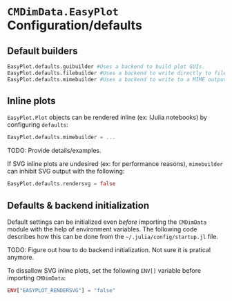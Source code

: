 # `CMDimData.EasyPlot` Configuration/defaults

## Default builders
```julia
EasyPlot.defaults.guibuilder #Uses a backend to build plot GUIs.
EasyPlot.defaults.filebuilder #Uses a backend to write directly to file (no GUI, typically an image file).
EasyPlot.defaults.mimebuilder #Uses a backend to write to a MIME output (no GUI, typically image data).
```

<a name="InlinePlots"></a>
## Inline plots

`EasyPlot.Plot` objects can be rendered inline (ex: IJulia notebooks) by configuring `defaults`:

```julia
EasyPlot.defaults.mimebuilder = ...
```

TODO: Provide details/examples.

If SVG inline plots are undesired (ex: for performance reasons), `mimebuilder` can inhibit SVG output with the following:

```julia
EasyPlot.defaults.rendersvg = false
```

<a name="Defaults"></a>
## Defaults & backend initialization

Default settings can be initialized even *before* importing the `CMDimData` module with the help of environment variables.  The following code describes how this can be done from the `~/.julia/config/startup.jl` file.

TODO: Figure out how to do backend initialization.  Not sure it is pratical anymore.

To dissallow SVG inline plots, set the following `ENV[]` variable before importing `CMDimData`:

```julia
ENV["EASYPLOT_RENDERSVG"] = "false"
```

